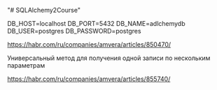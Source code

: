 "# SQLAlchemy2Course" 


DB_HOST=localhost
DB_PORT=5432
DB_NAME=adlchemydb
DB_USER=postgres
DB_PASSWORD=postgres

https://habr.com/ru/companies/amvera/articles/850470/

Универсальный метод для получения одной записи по нескольким параметрам

https://habr.com/ru/companies/amvera/articles/855740/